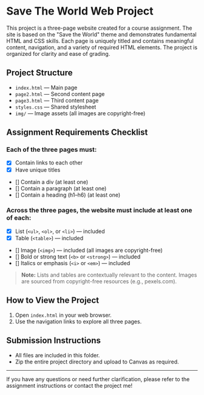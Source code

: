 # Save The World Web Project

This project is a three-page website created for a course assignment. The site is based on the "Save the World" theme and demonstrates fundamental HTML and CSS skills. Each page is uniquely titled and contains meaningful content, navigation, and a variety of required HTML elements. The project is organized for clarity and ease of grading.

## Project Structure

- `index.html` — Main page
- `page2.html` — Second content page
- `page3.html` — Third content page
- `styles.css` — Shared stylesheet
- `img/` — Image assets (all images are copyright-free)

## Assignment Requirements Checklist

### Each of the three pages must:
- [x] Contain links to each other
- [x] Have unique titles
- [] Contain a div (at least one)
- [] Contain a paragraph (at least one)
- [] Contain a heading (h1–h6) (at least one)

### Across the three pages, the website must include at least one of each:
- [x] List (`<ul>`, `<ol>`, or `<li>`) — included
- [x] Table (`<table>`) — included
- [] Image (`<img>`) — included (all images are copyright-free)
- [] Bold or strong text (`<b>` or `<strong>`) — included
- [] Italics or emphasis (`<i>` or `<em>`) — included

> **Note:** Lists and tables are contextually relevant to the content. Images are sourced from copyright-free resources (e.g., pexels.com).

## How to View the Project

1. Open `index.html` in your web browser.
2. Use the navigation links to explore all three pages.

## Submission Instructions

- All files are included in this folder.
- Zip the entire project directory and upload to Canvas as required.

---

If you have any questions or need further clarification, please refer to the assignment instructions or contact the project me!
